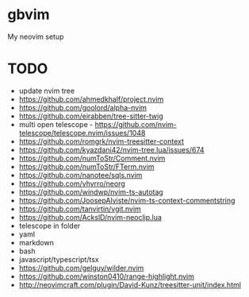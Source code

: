 # gbvim

My neovim setup

# TODO

 - update nvim tree
 - https://github.com/ahmedkhalf/project.nvim
 - https://github.com/goolord/alpha-nvim
 - https://github.com/eirabben/tree-sitter-twig
 - multi open telescope - https://github.com/nvim-telescope/telescope.nvim/issues/1048
 - https://github.com/romgrk/nvim-treesitter-context
 - https://github.com/kyazdani42/nvim-tree.lua/issues/674
 - https://github.com/numToStr/Comment.nvim
 - https://github.com/numToStr/FTerm.nvim
 - https://github.com/nanotee/sqls.nvim
 - https://github.com/vhyrro/neorg
 - https://github.com/windwp/nvim-ts-autotag
 - https://github.com/JoosepAlviste/nvim-ts-context-commentstring
 - https://github.com/tanvirtin/vgit.nvim
 - https://github.com/AckslD/nvim-neoclip.lua
 - telescope in folder
 - yaml
 - markdown
 - bash
 - javascript/typescript/tsx
 - https://github.com/gelguy/wilder.nvim
 - https://github.com/winston0410/range-highlight.nvim
 - http://neovimcraft.com/plugin/David-Kunz/treesitter-unit/index.html
